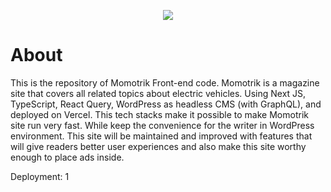 <p align="center"><img src="https://user-images.githubusercontent.com/27177332/115343675-7f8dba00-a1d6-11eb-9fd6-d87703f3f755.png" /></p>

# About
This is the repository of Momotrik Front-end code.
Momotrik is a magazine site that covers all related topics about electric vehicles.
Using Next JS, TypeScript, React Query, WordPress as headless CMS (with GraphQL), and deployed on Vercel. This tech stacks make it possible to make Momotrik site run very fast.
While keep the convenience for the writer in WordPress environment. This site will be maintained and improved with features that will give readers better user experiences and also make this site worthy enough to place ads inside.


Deployment: 1